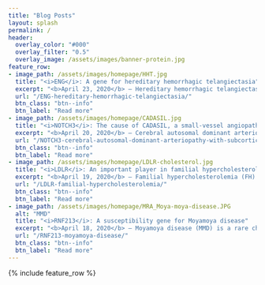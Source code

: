 ```yaml
---
title: "Blog Posts"
layout: splash
permalink: /
header:
  overlay_color: "#000"
  overlay_filter: "0.5"
  overlay_image: /assets/images/banner-protein.jpg
feature_row:
- image_path: /assets/images/homepage/HHT.jpg
  title: "<i>ENG</i>: A gene for hereditary hemorrhagic telangiectasia"
  excerpt: "<b>April 23, 2020</b> – Hereditary hemorrhagic telangiectasia (HHT), also known as Osler-Weber-Rendu syndrome, is an autosomal dominant vascular malformation disorder..."
  url: "/ENG-hereditary-hemorrhagic-telangiectasia/"
  btn_class: "btn--info"
  btn_label: "Read more"
- image_path: /assets/images/homepage/CADASIL.jpg
  title: "<i>NOTCH3</i>: The cause of CADASIL, a small-vessel angiopathy"
  excerpt: "<b>April 20, 2020</b> – Cerebral autosomal dominant arteriopathy with subcortical infarcts and leukoencephalopathy (CADASIL) is a rare hereditary small-vessel angiopathy..."
  url: "/NOTCH3-cerebral-autosomal-dominant-arteriopathy-with-subcortical-infarcts-and-leukoencephalopathy/"
  btn_class: "btn--info"
  btn_label: "Read more"
- image_path: /assets/images/homepage/LDLR-cholesterol.jpg
  title: "<i>LDLR</i>: An important player in familial hypercholesterolemia"
  excerpt: "<b>April 19, 2020</b> – Familial hypercholesterolemia (FH) is an lipoprotein metabolism genetic disorder characterized by severely elevated plasma cholesterol levels..."
  url: "/LDLR-familial-hypercholesterolemia/"
  btn_class: "btn--info"
  btn_label: "Read more"
- image_path: /assets/images/homepage/MRA_Moya-moya-disease.JPG
  alt: "MMD"
  title: "<i>RNF213</i>: A susceptibility gene for Moyamoya disease"
  excerpt: "<b>April 18, 2020</b> – Moyamoya disease (MMD) is a rare chronic occlusive cerebrovascular disease characterized by the progressive stenosis of the arteries of the Circle of Willis..."
  url: "/RNF213-moyamoya-disease/"
  btn_class: "btn--info"
  btn_label: "Read more"
---
```

{% include feature_row %}
